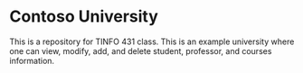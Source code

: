 # Contoso University

This is a repository for TINFO 431 class. This is an example university where one can view, modify, add, and delete student, professor, and courses information.
